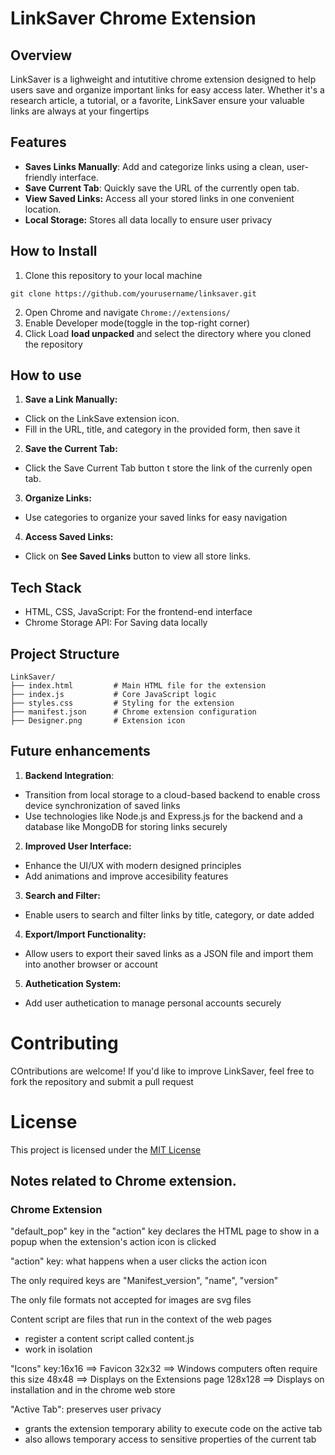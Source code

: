 
# LinkSaver Chrome Extension

## Overview

LinkSaver is a lighweight and intutitive chrome extension designed to help users save and organize important links for easy access later. Whether it's a research article, a tutorial, or a favorite, LinkSaver ensure your valuable links are always at your fingertips

## Features
- **Saves Links Manually**: Add and categorize links using a clean, user-friendly interface.
- **Save Current Tab**: Quickly save the URL of the currently open tab.
- **View Saved Links:** Access all your stored links in one convenient location.
- **Local Storage:** Stores all data locally to ensure user privacy

## How to Install
1. Clone this repository to your local machine
```
git clone https://github.com/yourusername/linksaver.git
```
2. Open Chrome and navigate ``Chrome://extensions/``
3. Enable Developer mode(toggle in the top-right corner)
4. Click Load **load unpacked** and select the directory where you cloned the repository

## How to use

1. **Save a Link Manually:**
- Click on the LinkSave extension icon.
- Fill in the URL, title, and category in the provided form, then save it
2. **Save the Current Tab:**
- Click the Save Current Tab button t store the link of the currenly open tab.
3. **Organize Links:**
- Use categories to organize your saved links for easy navigation
4. **Access Saved Links:**
- Click on **See Saved Links** button to view all store links.

## Tech Stack
- HTML, CSS, JavaScript: For the frontend-end interface
- Chrome Storage API: For Saving data locally

## Project Structure 
```
LinkSaver/
├── index.html         # Main HTML file for the extension
├── index.js           # Core JavaScript logic
├── styles.css         # Styling for the extension
├── manifest.json      # Chrome extension configuration
├── Designer.png       # Extension icon
```

## Future enhancements
1. **Backend Integration**:
- Transition from local storage to a cloud-based backend to enable cross device synchronization of saved links
- Use technologies like Node.js and Express.js for the backend and a database like MongoDB for storing links securely
2. **Improved User Interface:**
- Enhance the UI/UX with modern designed principles
- Add animations and improve accesibility features 
3. **Search and Filter:**
- Enable users to search and filter links by title, category, or date added
4. **Export/Import Functionality:**
- Allow users to export their saved links as a JSON file and import them into another browser or account 
5. **Authetication System:**
- Add user authetication to manage personal accounts securely

# Contributing 
COntributions are welcome! If you'd like to improve LinkSaver, feel free to fork the repository and submit a pull request

# License
This project is licensed under the [MIT License]()


## Notes related to Chrome extension.

### Chrome Extension
"default_pop" key in the "action" key declares the HTML page to show in a popup when the extension's action icon is clicked

"action" key: what happens when a user clicks the action icon 

The only required keys are "Manifest_version", "name", "version"

The only file formats not accepted for images are svg files 

Content script are files that run in the context of the web pages 
- register a content script called content.js
- work in isolation

"Icons" key:16x16 ==> Favicon
            32x32 ==> Windows computers often require this size
            48x48 ==> Displays on the Extensions page
            128x128 ==> Displays on installation and in the chrome web store

"Active Tab": preserves user privacy 
- grants the extension temporary ability to execute code on the active tab
- also allows temporary access to sensitive properties of the current tab

